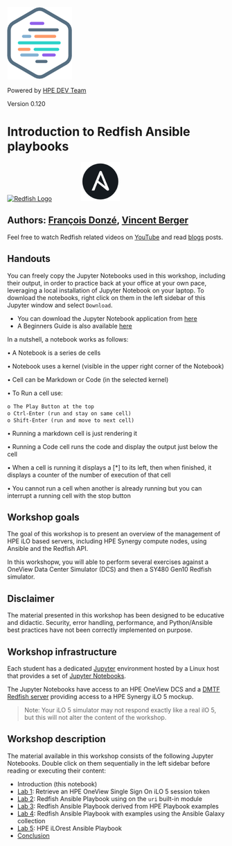 ![HPE DEV Logo](Pictures/hpe-dev-logo.png)

Powered by [HPE DEV Team](https://hpedev.io)

Version 0.120

# Introduction to Redfish Ansible playbooks

[<img src="https://redfish.dmtf.org/sites/default/files/DMTF_Redfish_logo_R.jpg" alt="Redfish Logo" style="width: 125px;"/>](https://redfish.dmtf.org/)&nbsp; &nbsp; &nbsp; &nbsp; &nbsp; &nbsp; &nbsp; &nbsp; &nbsp;[<img src="Pictures/logo_ansible.png" alt="Ansible logo" style="width: 90px;" />](https://docs.ansible.com/)

## Authors: [François Donzé](francois.donze@hpe.com), [Vincent Berger](vincent.berger@hpe.com)

Feel free to watch Redfish related videos on [YouTube](https://www.youtube.com/playlist?list=PLmYBqUM74OygZjhoZMEZmMP50Od8EfaW8) and read [blogs](https://developer.hpe.com/search?term=redfish) posts.

## Handouts
You can freely copy the Jupyter Notebooks used in this workshop, including their output, in order to practice back at your office at your own pace, leveraging a local installation of Jupyter Notebook on your laptop. To download the notebooks, right click on them in the left sidebar of this Jupyter window and select `Download`.

- You can download the Jupyter Notebook application from [here](https://jupyter.org/install) 
- A Beginners Guide is also available [here](https://jupyter-notebook-beginner-guide.readthedocs.io/en/latest/what_is_jupyter.html)

In a nutshell, a notebook works as follows:

• A Notebook is a series de cells

• Notebook uses a kernel (visible in the upper right corner of the Notebook)

• Cell can be Markdown or Code (in the selected kernel)

• To Run a cell use:

    o The Play Button at the top
    o Ctrl-Enter (run and stay on same cell)
    o Shift-Enter (run and move to next cell)
    
• Running a markdown cell is just rendering it

• Running a Code cell runs the code and display the output just below the cell

• When a cell is running it displays a [*] to its left, then when finished, it displays a counter of the number of execution of that cell

• You cannot run a cell when another is already running but you can interrupt a running cell with the stop button


## Workshop goals

The goal of this workshop is to present an overview of the management of HPE iLO based servers, including HPE Synergy compute nodes, using Ansible and the Redfish API.

In this workshopw, you will able to perform several exercises against a OneView Data Center Simulator (DCS) and then a SY480 Gen10 Redfish simulator.

## Disclaimer

The material presented in this workshop has been designed to be educative and didactic. Security, error handling, performance, and Python/Ansible best practices have not been correctly implemented on purpose.

## Workshop infrastructure

Each student has a dedicated [Jupyter](https://jupyter.org/) environment hosted by a Linux host that provides a set of [Jupyter Notebooks](https://jupyter-notebook-beginner-guide.readthedocs.io/en/latest/what_is_jupyter.html).

The Jupyter Notebooks have access to an HPE OneView DCS and a [DMTF Redfish server]( https://github.com/DMTF/Redfish-Mockup-Server) providing access to a HPE Synergy iLO 5 mockup.

>Note: Your iLO 5 simulator may not respond exactly like a real ilO 5, but this will not alter the content of the workshop.


## Workshop description

The material available in this workshop consists of the following Jupyter Notebooks. Double click on them sequentially in the left sidebar before reading or executing their content:

- Introduction (this notebook)
- [Lab 1](1-RetrieveOneViewToken.ipynb): Retrieve an HPE OneView Single Sign On iLO 5 session token
- [Lab 2](2-RedfishAnsibleUsingBuiltinUri.ipynb): Redfish Ansible Playbook using on the `uri` built-in module
- [Lab 3](3-RedfishAnsibleUsingHpePlaybooks.ipynb): Redfish Ansible Playbook derived from HPE Playbook examples
- [Lab 4](4-GalaxyModulesAndDmtfPlaybooks.ipynb): Redfish Ansible Playbook with examples using the Ansible Galaxy collection
- [Lab 5](5-RedfishAnsibleUsingIlorest.ipynb): HPE iLOrest Ansible Playbook
- [Conclusion](6-Conclusion.ipynb)
